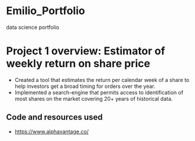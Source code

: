 # Emilio_Portfolio
data science portfolio
# Project 1 overview: Estimator of weekly return on share price
* Created a tool that estimates the return per calendar week of a share to help investors get a broad timing for orders over the year. 
* Implemented a search-engine that permits access to identification of most shares on the market covering 20+ years of historical data.

## Code and resources used
* https://www.alphavantage.co/

